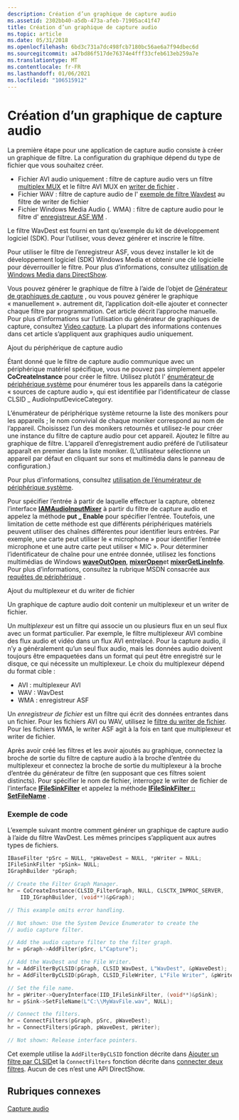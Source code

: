```yaml
---
description: Création d’un graphique de capture audio
ms.assetid: 2302bb40-a5db-473a-afeb-71905ac41f47
title: Création d’un graphique de capture audio
ms.topic: article
ms.date: 05/31/2018
ms.openlocfilehash: 6bd3c731a7dc498fcb7180bc56ae6a7f94dbec6d
ms.sourcegitcommit: a47bd86f517de76374e4fff33cfeb613eb259a7e
ms.translationtype: MT
ms.contentlocale: fr-FR
ms.lasthandoff: 01/06/2021
ms.locfileid: "106515912"
---
```

# <a name="creating-an-audio-capture-graph"></a>Création d’un graphique de capture audio

La première étape pour une application de capture audio consiste à créer un graphique de filtre. La configuration du graphique dépend du type de fichier que vous souhaitez créer.

-   Fichier AVI audio uniquement : filtre de capture audio vers un filtre [multiplex MUX](avi-mux-filter.md) et le filtre AVI MUX en [writer de fichier](file-writer-filter.md) .
-   Fichier WAV : filtre de capture audio de l' [exemple de filtre Wavdest](wavdest-filter-sample.md) au filtre de writer de fichier
-   Fichier Windows Media Audio (. WMA) : filtre de capture audio pour le filtre d' [enregistreur ASF WM](wm-asf-writer-filter.md) .

Le filtre WavDest est fourni en tant qu’exemple du kit de développement logiciel (SDK). Pour l’utiliser, vous devez générer et inscrire le filtre.

Pour utiliser le filtre de l’enregistreur ASF, vous devez installer le kit de développement logiciel (SDK) Windows Media et obtenir une clé logicielle pour déverrouiller le filtre. Pour plus d’informations, consultez [utilisation de Windows Media dans DirectShow](using-windows-media-in-directshow.md).

Vous pouvez générer le graphique de filtre à l’aide de l’objet de [Générateur de graphiques de capture](capture-graph-builder.md) , ou vous pouvez générer le graphique « manuellement ». autrement dit, l’application doit-elle ajouter et connecter chaque filtre par programmation. Cet article décrit l’approche manuelle. Pour plus d’informations sur l’utilisation du générateur de graphiques de capture, consultez [Video capture](video-capture.md). La plupart des informations contenues dans cet article s’appliquent aux graphiques audio uniquement.

Ajout du périphérique de capture audio

Étant donné que le filtre de capture audio communique avec un périphérique matériel spécifique, vous ne pouvez pas simplement appeler **CoCreateInstance** pour créer le filtre. Utilisez plutôt l' [énumérateur de périphérique système](system-device-enumerator.md) pour énumérer tous les appareils dans la catégorie « sources de capture audio », qui est identifiée par l’identificateur de classe CLSID \_ AudioInputDeviceCategory.

L’énumérateur de périphérique système retourne la liste des monikers pour les appareils ; le nom convivial de chaque moniker correspond au nom de l’appareil. Choisissez l’un des monikers retournés et utilisez-le pour créer une instance du filtre de capture audio pour cet appareil. Ajoutez le filtre au graphique de filtre. L’appareil d’enregistrement audio préféré de l’utilisateur apparaît en premier dans la liste moniker. (L’utilisateur sélectionne un appareil par défaut en cliquant sur sons et multimédia dans le panneau de configuration.)

Pour plus d’informations, consultez [utilisation de l’énumérateur de périphérique système](using-the-system-device-enumerator.md).

Pour spécifier l’entrée à partir de laquelle effectuer la capture, obtenez l’interface [**IAMAudioInputMixer**](/windows/desktop/api/Strmif/nn-strmif-iamaudioinputmixer) à partir du filtre de capture audio et appelez la méthode **put \_ Enable** pour spécifier l’entrée. Toutefois, une limitation de cette méthode est que différents périphériques matériels peuvent utiliser des chaînes différentes pour identifier leurs entrées. Par exemple, une carte peut utiliser le « microphone » pour identifier l’entrée microphone et une autre carte peut utiliser « MIC ». Pour déterminer l’identificateur de chaîne pour une entrée donnée, utilisez les fonctions multimédias de Windows [**waveOutOpen**](/previous-versions//dd743866(v=vs.85)), [**mixerOpen**](/previous-versions//dd757308(v=vs.85))et [**mixerGetLineInfo**](/previous-versions//dd757303(v=vs.85)). Pour plus d’informations, consultez la rubrique MSDN consacrée aux [requêtes de périphérique](/windows/desktop/Multimedia/mixer-device-queries) .

Ajout du multiplexeur et du writer de fichier

Un graphique de capture audio doit contenir un multiplexeur et un writer de fichier.

Un *multiplexeur* est un filtre qui associe un ou plusieurs flux en un seul flux avec un format particulier. Par exemple, le filtre multiplexeur AVI combine des flux audio et vidéo dans un flux AVI entrelacé. Pour la capture audio, il n’y a généralement qu’un seul flux audio, mais les données audio doivent toujours être empaquetées dans un format qui peut être enregistré sur le disque, ce qui nécessite un multiplexeur. Le choix du multiplexeur dépend du format cible :

-   AVI : multiplexeur AVI
-   WAV : WavDest
-   WMA : enregistreur ASF

Un *enregistreur de fichier* est un filtre qui écrit des données entrantes dans un fichier. Pour les fichiers AVI ou WAV, utilisez le [filtre du writer de fichier](file-writer-filter.md). Pour les fichiers WMA, le writer ASF agit à la fois en tant que multiplexeur et writer de fichier.

Après avoir créé les filtres et les avoir ajoutés au graphique, connectez la broche de sortie du filtre de capture audio à la broche d’entrée du multiplexeur et connectez la broche de sortie du multiplexeur à la broche d’entrée du générateur de filtre (en supposant que ces filtres soient distincts). Pour spécifier le nom de fichier, interrogez le writer de fichier de l’interface [**IFileSinkFilter**](/windows/desktop/api/Strmif/nn-strmif-ifilesinkfilter) et appelez la méthode [**IFileSinkFilter :: SetFileName**](/windows/desktop/api/Strmif/nf-strmif-ifilesinkfilter-setfilename) .

### <a name="example-code"></a>Exemple de code

L’exemple suivant montre comment générer un graphique de capture audio à l’aide du filtre WavDest. Les mêmes principes s’appliquent aux autres types de fichiers.


```C++
IBaseFilter *pSrc = NULL, *pWaveDest = NULL, *pWriter = NULL;
IFileSinkFilter *pSink= NULL;
IGraphBuilder *pGraph;

// Create the Filter Graph Manager.
hr = CoCreateInstance(CLSID_FilterGraph, NULL, CLSCTX_INPROC_SERVER,
    IID_IGraphBuilder, (void**)&pGraph);

// This example omits error handling.

// Not shown: Use the System Device Enumerator to create the 
// audio capture filter.

// Add the audio capture filter to the filter graph. 
hr = pGraph->AddFilter(pSrc, L"Capture");

// Add the WavDest and the File Writer.
hr = AddFilterByCLSID(pGraph, CLSID_WavDest, L"WavDest", &pWaveDest);
hr = AddFilterByCLSID(pGraph, CLSID_FileWriter, L"File Writer", &pWriter);

// Set the file name.
hr = pWriter->QueryInterface(IID_IFileSinkFilter, (void**)&pSink);
hr = pSink->SetFileName(L"C:\\MyWavFile.wav", NULL);

// Connect the filters.
hr = ConnectFilters(pGraph, pSrc, pWaveDest);
hr = ConnectFilters(pGraph, pWaveDest, pWriter);

// Not shown: Release interface pointers.

```



Cet exemple utilise la `AddFilterByCLSID` fonction décrite dans [Ajouter un filtre par CLSID](add-a-filter-by-clsid.md)et la `ConnectFilters` fonction décrite dans [connecter deux filtres](connect-two-filters.md). Aucun de ces n’est une API DirectShow.

## <a name="related-topics"></a>Rubriques connexes

<dl> <dt>

[Capture audio](audio-capture.md)
</dt> </dl>

 

 
